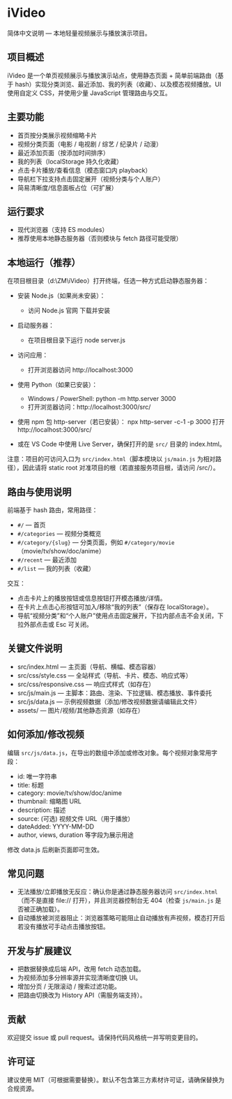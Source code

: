 # iVideo

简体中文说明 — 本地轻量视频展示与播放演示项目。

## 项目概述
iVideo 是一个单页视频展示与播放演示站点，使用静态页面 + 简单前端路由（基于 hash）实现分类浏览、最近添加、我的列表（收藏）、以及模态视频播放。UI 使用自定义 CSS，并使用少量 JavaScript 管理路由与交互。

## 主要功能
- 首页按分类展示视频缩略卡片
- 视频分类页面（电影 / 电视剧 / 综艺 / 纪录片 / 动漫）
- 最近添加页面（按添加时间排序）
- 我的列表（localStorage 持久化收藏）
- 点击卡片播放/查看信息（模态窗口内 playback）
- 导航栏下拉支持点击固定展开（视频分类与个人账户）
- 简易清晰度/信息面板占位（可扩展）

## 运行要求
- 现代浏览器（支持 ES modules）
- 推荐使用本地静态服务器（否则模块与 fetch 路径可能受限）

## 本地运行（推荐）
在项目根目录（d:\ZM\iVideo）打开终端，任选一种方式启动静态服务器：
- 安装 Node.js（如果尚未安装）：
  - 访问 Node.js 官网 下载并安装
- 启动服务器：
  - 在项目根目录下运行
node server.js
- 访问应用：
  - 打开浏览器访问 http://localhost:3000

- 使用 Python（如果已安装）：
  - Windows / PowerShell:
    python -m http.server 3000
  - 打开浏览器访问：http://localhost:3000/src/

- 使用 npm 包 http-server（若已安装）：
  npx http-server -c-1 -p 3000
  打开 http://localhost:3000/src/

- 或在 VS Code 中使用 Live Server，确保打开的是 `src/` 目录的 index.html。

注意：项目的可访问入口为 `src/index.html`（脚本模块以 `js/main.js` 为相对路径），因此请将 static root 对准项目的根（若直接服务项目根，请访问 /src/）。

## 路由与使用说明
前端基于 hash 路由，常用路径：
- `#/` — 首页
- `#/categories` — 视频分类概览
- `#/category/{slug}` — 分类页面，例如 `#/category/movie`（movie/tv/show/doc/anime）
- `#/recent` — 最近添加
- `#/list` — 我的列表（收藏）

交互：
- 点击卡片上的播放按钮或信息按钮打开模态播放/详情。
- 在卡片上点击心形按钮可加入/移除“我的列表”（保存在 localStorage）。
- 导航“视频分类”和“个人账户”使用点击固定展开，下拉内部点击不会关闭，下拉外部点击或 Esc 可关闭。

## 关键文件说明
- src/index.html — 主页面（导航、横幅、模态容器）
- src/css/style.css — 全站样式（导航、卡片、模态、响应式等）
- src/css/responsive.css — 响应式样式（如存在）
- src/js/main.js — 主脚本：路由、渲染、下拉逻辑、模态播放、事件委托
- src/js/data.js — 示例视频数据（添加/修改视频数据请编辑此文件）
- assets/ — 图片/视频/其他静态资源（如存在）

## 如何添加/修改视频
编辑 `src/js/data.js`，在导出的数组中添加或修改对象。每个视频对象常用字段：
- id: 唯一字符串
- title: 标题
- category: movie/tv/show/doc/anime
- thumbnail: 缩略图 URL
- description: 描述
- source: (可选) 视频文件 URL（用于播放）
- dateAdded: YYYY-MM-DD
- author, views, duration 等字段为展示用途

修改 data.js 后刷新页面即可生效。

## 常见问题
- 无法播放/立即播放无反应：确认你是通过静态服务器访问 `src/index.html`（而不是直接 file:// 打开），并且浏览器控制台无 404（检查 `js/main.js` 是否被正确加载）。
- 自动播放被浏览器阻止：浏览器策略可能阻止自动播放有声视频，模态打开后若没有播放可手动点击播放按钮。

## 开发与扩展建议
- 把数据替换成后端 API，改用 fetch 动态加载。
- 为视频添加多分辨率源并实现清晰度切换 UI。
- 增加分页 / 无限滚动 / 搜索过滤功能。
- 把路由切换改为 History API（需服务端支持）。

## 贡献
欢迎提交 issue 或 pull request。请保持代码风格统一并写明变更目的。

## 许可证
建议使用 MIT（可根据需要替换）。默认不包含第三方素材许可证，请确保替换为合规资源。


